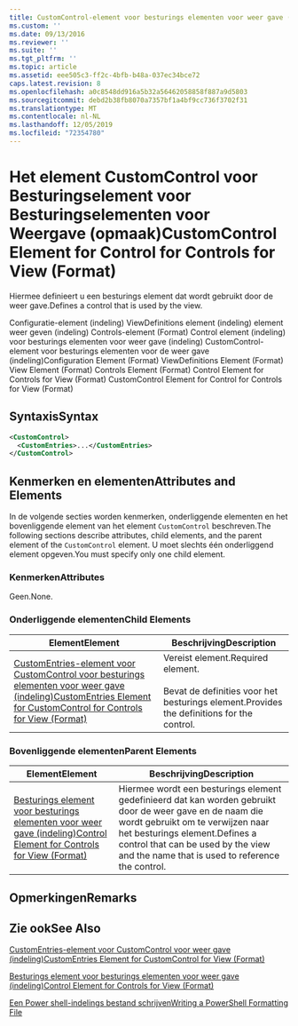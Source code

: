 ```yaml
---
title: CustomControl-element voor besturings elementen voor weer gave (indeling) | Microsoft Docs
ms.custom: ''
ms.date: 09/13/2016
ms.reviewer: ''
ms.suite: ''
ms.tgt_pltfrm: ''
ms.topic: article
ms.assetid: eee505c3-ff2c-4bfb-b48a-037ec34bce72
caps.latest.revision: 8
ms.openlocfilehash: a0c8548dd916a5b32a56462058858f887a9d5803
ms.sourcegitcommit: debd2b38fb8070a7357bf1a4bf9cc736f3702f31
ms.translationtype: MT
ms.contentlocale: nl-NL
ms.lasthandoff: 12/05/2019
ms.locfileid: "72354780"
---
```

# <a name="customcontrol-element-for-control-for-controls-for-view-format"></a><span data-ttu-id="552d2-102">Het element CustomControl voor Besturingselement voor Besturingselementen voor Weergave (opmaak)</span><span class="sxs-lookup"><span data-stu-id="552d2-102">CustomControl Element for Control for Controls for View (Format)</span></span>

<span data-ttu-id="552d2-103">Hiermee definieert u een besturings element dat wordt gebruikt door de weer gave.</span><span class="sxs-lookup"><span data-stu-id="552d2-103">Defines a control that is used by the view.</span></span>

<span data-ttu-id="552d2-104">Configuratie-element (indeling) ViewDefinitions element (indeling) element weer geven (indeling) Controls-element (Format) Control element (indeling) voor besturings elementen voor weer gave (indeling) CustomControl-element voor besturings elementen voor de weer gave (indeling)</span><span class="sxs-lookup"><span data-stu-id="552d2-104">Configuration Element (Format) ViewDefinitions Element (Format) View Element (Format) Controls Element (Format) Control Element for Controls for View (Format) CustomControl Element for Control for Controls for View (Format)</span></span>

## <a name="syntax"></a><span data-ttu-id="552d2-105">Syntaxis</span><span class="sxs-lookup"><span data-stu-id="552d2-105">Syntax</span></span>

```xml
<CustomControl>
  <CustomEntries>...</CustomEntries>
</CustomControl>
```

## <a name="attributes-and-elements"></a><span data-ttu-id="552d2-106">Kenmerken en elementen</span><span class="sxs-lookup"><span data-stu-id="552d2-106">Attributes and Elements</span></span>

<span data-ttu-id="552d2-107">In de volgende secties worden kenmerken, onderliggende elementen en het bovenliggende element van het element `CustomControl` beschreven.</span><span class="sxs-lookup"><span data-stu-id="552d2-107">The following sections describe attributes, child elements, and the parent element of the `CustomControl` element.</span></span> <span data-ttu-id="552d2-108">U moet slechts één onderliggend element opgeven.</span><span class="sxs-lookup"><span data-stu-id="552d2-108">You must specify only one child element.</span></span>

### <a name="attributes"></a><span data-ttu-id="552d2-109">Kenmerken</span><span class="sxs-lookup"><span data-stu-id="552d2-109">Attributes</span></span>

<span data-ttu-id="552d2-110">Geen.</span><span class="sxs-lookup"><span data-stu-id="552d2-110">None.</span></span>

### <a name="child-elements"></a><span data-ttu-id="552d2-111">Onderliggende elementen</span><span class="sxs-lookup"><span data-stu-id="552d2-111">Child Elements</span></span>

|<span data-ttu-id="552d2-112">Element</span><span class="sxs-lookup"><span data-stu-id="552d2-112">Element</span></span>|<span data-ttu-id="552d2-113">Beschrijving</span><span class="sxs-lookup"><span data-stu-id="552d2-113">Description</span></span>|
|-------------|-----------------|
|[<span data-ttu-id="552d2-114">CustomEntries-element voor CustomControl voor besturings elementen voor weer gave (indeling)</span><span class="sxs-lookup"><span data-stu-id="552d2-114">CustomEntries Element for CustomControl for Controls for View (Format)</span></span>](./customentries-element-for-customcontrol-for-controls-for-view-format.md)|<span data-ttu-id="552d2-115">Vereist element.</span><span class="sxs-lookup"><span data-stu-id="552d2-115">Required element.</span></span><br /><br /> <span data-ttu-id="552d2-116">Bevat de definities voor het besturings element.</span><span class="sxs-lookup"><span data-stu-id="552d2-116">Provides the definitions for the control.</span></span>|

### <a name="parent-elements"></a><span data-ttu-id="552d2-117">Bovenliggende elementen</span><span class="sxs-lookup"><span data-stu-id="552d2-117">Parent Elements</span></span>

|<span data-ttu-id="552d2-118">Element</span><span class="sxs-lookup"><span data-stu-id="552d2-118">Element</span></span>|<span data-ttu-id="552d2-119">Beschrijving</span><span class="sxs-lookup"><span data-stu-id="552d2-119">Description</span></span>|
|-------------|-----------------|
|[<span data-ttu-id="552d2-120">Besturings element voor besturings elementen voor weer gave (indeling)</span><span class="sxs-lookup"><span data-stu-id="552d2-120">Control Element for Controls for View (Format)</span></span>](./control-element-for-controls-for-view-format.md)|<span data-ttu-id="552d2-121">Hiermee wordt een besturings element gedefinieerd dat kan worden gebruikt door de weer gave en de naam die wordt gebruikt om te verwijzen naar het besturings element.</span><span class="sxs-lookup"><span data-stu-id="552d2-121">Defines a control that can be used by the view and the name that is used to reference the control.</span></span>|

## <a name="remarks"></a><span data-ttu-id="552d2-122">Opmerkingen</span><span class="sxs-lookup"><span data-stu-id="552d2-122">Remarks</span></span>

## <a name="see-also"></a><span data-ttu-id="552d2-123">Zie ook</span><span class="sxs-lookup"><span data-stu-id="552d2-123">See Also</span></span>

[<span data-ttu-id="552d2-124">CustomEntries-element voor CustomControl voor weer gave (indeling)</span><span class="sxs-lookup"><span data-stu-id="552d2-124">CustomEntries Element for CustomControl for View (Format)</span></span>](./customentries-element-for-customcontrol-for-controls-for-configuration-format.md)

[<span data-ttu-id="552d2-125">Besturings element voor besturings elementen voor weer gave (indeling)</span><span class="sxs-lookup"><span data-stu-id="552d2-125">Control Element for Controls for View (Format)</span></span>](./control-element-for-controls-for-view-format.md)

[<span data-ttu-id="552d2-126">Een Power shell-indelings bestand schrijven</span><span class="sxs-lookup"><span data-stu-id="552d2-126">Writing a PowerShell Formatting File</span></span>](./writing-a-powershell-formatting-file.md)
